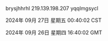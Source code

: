 brysjhhrhl 219.139.198.207 yqqlmgsycl

2024年 09月 27日 星期五 00:40:02 CST

2024年 09月 26日 星期四 16:40:02 GMT

